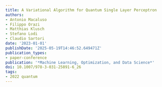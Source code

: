 ```yaml
---
title: A Variational Algorithm for Quantum Single Layer Perceptron
authors:
- Antonio Macaluso
- Filippo Orazi
- Matthias Klusch
- Stefano Lodi
- Claudio Sartori
date: '2023-01-01'
publishDate: '2025-05-19T14:46:52.649471Z'
publication_types:
- paper-conference
publication: '*Machine Learning, Optimization, and Data Science*'
doi: 10.1007/978-3-031-25891-6_26
tags:
- 2022 quantum
---
```

